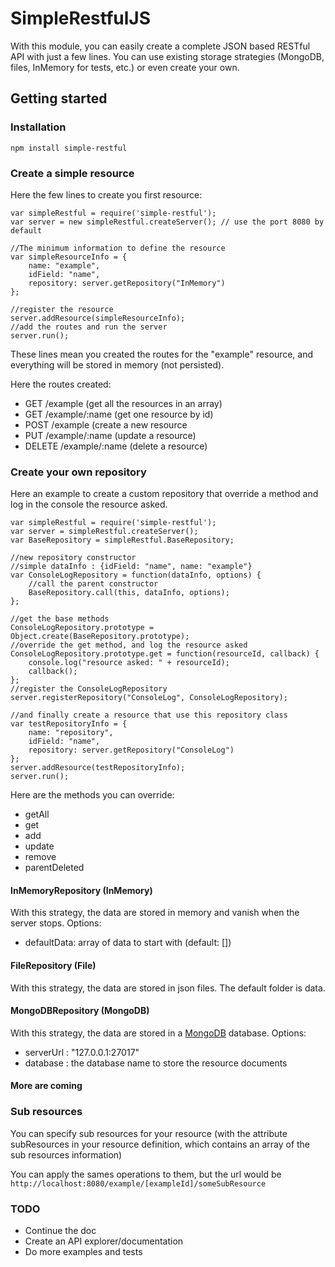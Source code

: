 # SimpleRestfulJS

With this module, you can easily create a complete JSON based RESTful API with just a few lines.
You can use existing storage strategies (MongoDB, files, InMemory for tests, etc.) or even create your own.

## Getting started

### Installation

`npm install simple-restful`

### Create a simple resource

Here the few lines to create you first resource:

    var simpleRestful = require('simple-restful');
    var server = new simpleRestful.createServer(); // use the port 8080 by default

    //The minimum information to define the resource
    var simpleResourceInfo = {
        name: "example",
        idField: "name",
        repository: server.getRepository("InMemory")
    };

    //register the resource
    server.addResource(simpleResourceInfo);
    //add the routes and run the server
    server.run();

These lines mean you created the routes for the "example" resource, and everything will be stored in memory (not persisted).

Here the routes created:

* GET       /example            (get all the resources in an array)
* GET       /example/:name      (get one resource by id)
* POST      /example            (create a new resource
* PUT       /example/:name      (update a resource)
* DELETE    /example/:name      (delete a resource)

### Create your own repository

Here an example to create a custom repository that override a method and log in the console the resource asked.

    var simpleRestful = require('simple-restful');
    var server = simpleRestful.createServer();
    var BaseRepository = simpleRestful.BaseRepository;

    //new repository constructor
    //simple dataInfo : {idField: "name", name: "example"}
    var ConsoleLogRepository = function(dataInfo, options) {
        //call the parent constructor
        BaseRepository.call(this, dataInfo, options);
    };

    //get the base methods
    ConsoleLogRepository.prototype = Object.create(BaseRepository.prototype);
    //override the get method, and log the resource asked
    ConsoleLogRepository.prototype.get = function(resourceId, callback) {
        console.log("resource asked: " + resourceId);
        callback();
    };
    //register the ConsoleLogRepository
    server.registerRepository("ConsoleLog", ConsoleLogRepository);

    //and finally create a resource that use this repository class
    var testRepositoryInfo = {
        name: "repository",
        idField: "name",
        repository: server.getRepository("ConsoleLog")
    };
    server.addResource(testRepositoryInfo);
    server.run();

Here are the methods you can override:

* getAll
* get
* add
* update
* remove
* parentDeleted

#### InMemoryRepository (InMemory)

With this strategy, the data are stored in memory and vanish when the server stops. Options:

* defaultData: array of data to start with (default: [])

#### FileRepository (File)

With this strategy, the data are stored in json files. The default folder is data.

#### MongoDBRepository (MongoDB)

With this strategy, the data are stored in a [MongoDB](https://www.mongodb.org/) database. Options:

* serverUrl : "127.0.0.1:27017"
* database : the database name to store the resource documents

#### More are coming

### Sub resources

You can specify sub resources for your resource (with the attribute subResources in your resource definition,
which contains an array of the sub resources information)

You can apply the sames operations to them, but the url would be `http://localhost:8080/example/[exampleId]/someSubResource`

### TODO

* Continue the doc
* Create an API explorer/documentation
* Do more examples and tests
